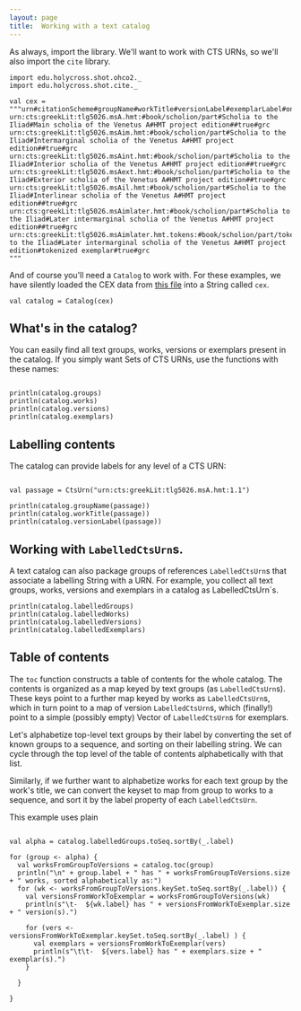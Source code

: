 ```yaml
---
layout: page
title:  Working with a text catalog
---
```



As always, import the library.  We'll want to work with CTS URNs, so we'll also  import the `cite` library.

```tut:silent
import edu.holycross.shot.ohco2._
import edu.holycross.shot.cite._
```



```tut:invisible
val cex = """urn#citationScheme#groupName#workTitle#versionLabel#exemplarLabel#online#lang
urn:cts:greekLit:tlg5026.msA.hmt:#book/scholion/part#Scholia to the Iliad#Main scholia of the Venetus A#HMT project edition##true#grc
urn:cts:greekLit:tlg5026.msAim.hmt:#book/scholion/part#Scholia to the Iliad#Intermarginal scholia of the Venetus A#HMT project edition##true#grc
urn:cts:greekLit:tlg5026.msAint.hmt:#book/scholion/part#Scholia to the Iliad#Interior scholia of the Venetus A#HMT project edition##true#grc
urn:cts:greekLit:tlg5026.msAext.hmt:#book/scholion/part#Scholia to the Iliad#Exterior scholia of the Venetus A#HMT project edition##true#grc
urn:cts:greekLit:tlg5026.msAil.hmt:#book/scholion/part#Scholia to the Iliad#Interlinear scholia of the Venetus A#HMT project edition##true#grc
urn:cts:greekLit:tlg5026.msAimlater.hmt:#book/scholion/part#Scholia to the Iliad#Later intermarginal scholia of the Venetus A#HMT project edition##true#grc
urn:cts:greekLit:tlg5026.msAimlater.hmt.tokens:#book/scholion/part/token#Scholia to the Iliad#Later intermarginal scholia of the Venetus A#HMT project edition#tokenized exemplar#true#grc
"""
```

And of course you'll need a `Catalog` to work with.  For these examples, we have silently loaded the CEX data from [this file](../sample-cex-catalog.txt) into a String called `cex`.

```tut:silent
val catalog = Catalog(cex)
```


## What's in the catalog?

You can easily find all text groups, works, versions or exemplars present in the catalog.  If you simply want Sets of CTS URNs, use the functions with these names:

```tut

println(catalog.groups)
println(catalog.works)
println(catalog.versions)
println(catalog.exemplars)
```

## Labelling contents

The catalog can provide labels for any level of a CTS URN:

```tut

val passage = CtsUrn("urn:cts:greekLit:tlg5026.msA.hmt:1.1")

println(catalog.groupName(passage))
println(catalog.workTitle(passage))
println(catalog.versionLabel(passage))
```


## Working with `LabelledCtsUrn`s.

A text catalog can also package groups of references `LabelledCtsUrn`s that associate a labelling String with a URN.  For example, you collect all text groups, works, versions and exemplars in a catalog as LabelledCtsUrn`s.

```tut
println(catalog.labelledGroups)
println(catalog.labelledWorks)
println(catalog.labelledVersions)
println(catalog.labelledExemplars)
```

## Table of contents

The `toc` function constructs a table of contents for the whole catalog.  The contents is organized as a map keyed  by text groups (as  `LabelledCtsUrn`s).  These keys point to a further map keyed by works as `LabelledCtsUrn`s, which in turn point to a map of version `LabelledCtsUrn`s, which (finally!) point to a simple (possibly empty) Vector of `LabelledCtsUrn`s for exemplars.

Let's alphabetize top-level text groups by their label by converting the set of known groups to a sequence, and sorting on their labelling string. We can cycle through the top level of the table of contents alphabetically with that list.

Similarly, if we further want to alphabetize works for each text group by the work's title, we can convert the keyset to map from group to works to a sequence, and sort it by the label property of each `LabelledCtsUrn`.

This example uses plain

```tut

val alpha = catalog.labelledGroups.toSeq.sortBy(_.label)

for (group <- alpha) {
  val worksFromGroupToVersions = catalog.toc(group)
  println("\n" + group.label + " has " + worksFromGroupToVersions.size + " works, sorted alphabetically as:")
  for (wk <- worksFromGroupToVersions.keySet.toSeq.sortBy(_.label)) {
    val versionsFromWorkToExemplar = worksFromGroupToVersions(wk)
    println(s"\t-  ${wk.label} has " + versionsFromWorkToExemplar.size + " version(s).")

    for (vers <- versionsFromWorkToExemplar.keySet.toSeq.sortBy(_.label) ) {
      val exemplars = versionsFromWorkToExemplar(vers)
      println(s"\t\t-  ${vers.label} has " + exemplars.size + " exemplar(s).")
    }

  }

}
```
